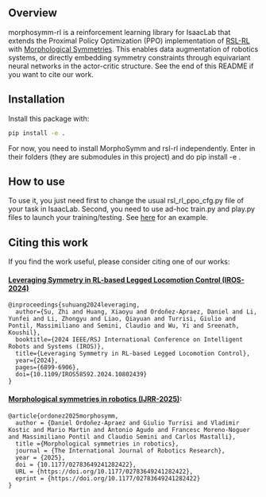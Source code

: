 ## Overview

morphosymm-rl is a reinforcement learning library for IsaacLab that extends the Proximal Policy Optimization (PPO) implementation of [RSL-RL](https://github.com/leggedrobotics/rsl_rl) with [Morphological Symmetries](https://arxiv.org/abs/2402.15552]). This enables data augmentation of robotics systems, or directly embedding symmetry constraints through equivariant neural networks in the actor-critic structure. See the end of this README if you want to cite our work.

## Installation

Install this package with:

```bash
pip install -e .
```

For now, you need to install MorphoSymm and rsl-rl independently. Enter in their folders (they are submodules in this project) and do pip install -e .

## How to use

To use it, you just need first to change the usual rsl_rl_ppo_cfg.py file of your task in IsaacLab. Second, you need to use ad-hoc train.py and play.py files to launch your training/testing. See [here](https://github.com/iit-DLSLab/morphosymm-rl/tree/main/morphosymm_rl/example) for an example.

## Citing this work

If you find the work useful, please consider citing one of our works:

#### [Leveraging Symmetry in RL-based Legged Locomotion Control (IROS-2024)](https://arxiv.org/pdf/2403.17320)

```
@inproceedings{suhuang2024leveraging,
  author={Su, Zhi and Huang, Xiaoyu and Ordoñez-Apraez, Daniel and Li, Yunfei and Li, Zhongyu and Liao, Qiayuan and Turrisi, Giulio and Pontil, Massimiliano and Semini, Claudio and Wu, Yi and Sreenath, Koushil},
  booktitle={2024 IEEE/RSJ International Conference on Intelligent Robots and Systems (IROS)}, 
  title={Leveraging Symmetry in RL-based Legged Locomotion Control}, 
  year={2024},
  pages={6899-6906},
  doi={10.1109/IROS58592.2024.10802439}
}
```

#### [Morphological symmetries in robotics (IJRR-2025)](https://arxiv.org/pdf/2402.15552):

```
@article{ordonez2025morphosymm,
  author = {Daniel Ordoñez-Apraez and Giulio Turrisi and Vladimir Kostic and Mario Martin and Antonio Agudo and Francesc Moreno-Noguer and Massimiliano Pontil and Claudio Semini and Carlos Mastalli},
  title ={Morphological symmetries in robotics},
  journal = {The International Journal of Robotics Research},
  year = {2025},
  doi = {10.1177/02783649241282422},
  URL = {https://doi.org/10.1177/02783649241282422},
  eprint = {https://doi.org/10.1177/02783649241282422}
}
```
